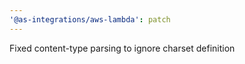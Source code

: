 ```yaml
---
'@as-integrations/aws-lambda': patch
---
```


Fixed content-type parsing to ignore charset definition
